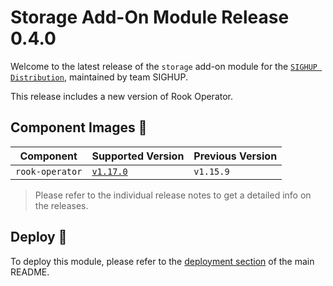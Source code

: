 # Storage Add-On Module Release 0.4.0

Welcome to the latest release of the `storage` add-on module for the [`SIGHUP Distribution`](https://github.com/sighupio/distribution),
maintained by team SIGHUP.

This release includes a new version of Rook Operator.

## Component Images 🚢

| Component       | Supported Version                                              | Previous Version |
| --------------- | -------------------------------------------------------------- | ---------------- |
| `rook-operator` | [`v1.17.0`](https://github.com/rook/rook/releases/tag/v1.17.0) | `v1.15.9`       |

> Please refer to the individual release notes to get a detailed info on the releases.

## Deploy 🚀

To deploy this module, please refer to the [deployment section](../../README.md#deployment) of the main README.
